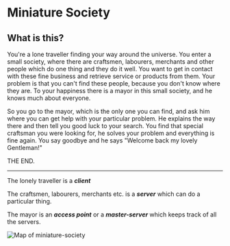 Miniature Society
=================
What is this?
-------------
You're a lone traveller finding your way around the universe.
You enter a small society, where there are craftsmen, labourers, merchants and other people which do one thing and they do it well.
You want to get in contact with these fine business and retrieve service or products from them.
Your problem is that you can't find these people, because you don't know where they are. To your happiness there is a mayor in this small society, and he knows much about everyone.

So you go to the mayor, which is the only one you can find, and ask him where you can get help with your particular problem. He explains the way there and then tell you good luck to your search.
You find that special craftsman you were looking for, he solves your problem and everything is fine again. You say goodbye and he says "Welcome back my lovely Gentleman!"

THE END.

---

The lonely traveller is a ***client***

The craftsmen, labourers, merchants etc. is a ***server*** which can do a particular thing.

The mayor is an ***access point*** or a ***master-server*** which keeps track of all the servers.


![Map of miniature-society](http://profil.github.io/map.svg)
